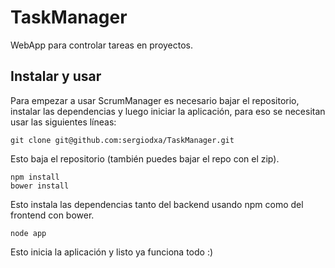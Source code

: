# TaskManager
WebApp para controlar tareas en proyectos.

## Instalar y usar
Para empezar a usar ScrumManager es necesario bajar el repositorio, instalar las dependencias y luego iniciar la aplicación, para eso se necesitan usar las siguientes líneas:
```
git clone git@github.com:sergiodxa/TaskManager.git
```
Esto baja el repositorio (también puedes bajar el repo con el zip).
```
npm install
bower install
```
Esto instala las dependencias tanto del backend usando npm como del frontend con bower.
```
node app
```
Esto inicia la aplicación y listo ya funciona todo :)